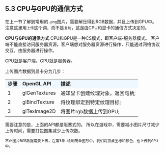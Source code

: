 ﻿## 5.3 CPU与GPU的通信方式
在上一节了解到常用的`.png`图片，需要解压得到RGB数据，并且上传到GPU中。注意这里用`上传`这个词，而不是`复制`，这是由CPU和显卡的通信方式决定的。

<b>CPU与GPU的通信方式</b>
CPU和GPU是一种CS模式，即客户端-服务器模式。
客户端不能直接访问服务器资源，客户端想对服务器资源进行操作，只能通过网络协议交互，由服务器进行操作。

CPU就是客户端，GPU就是服务器。

上传图片数据到显卡分为几步：

<table>
<tr bgcolor="AliceBlue"><td><b>步骤</td><td><b>OpenGL API</td><td><b>描述</td></tr>
<tr><td>1</td><td>glGenTextures</td><td>通知显卡创建纹理对象，返回句柄;</td></tr>
<tr><td>2</td><td>glBindTexture</td><td>将纹理绑定到特定纹理目标;</td></tr>
<tr><td>3</td><td>glTexImage2D</td><td>将图片rgb数据上传到GPU;</td></tr>
</table>

需要注意的是，上面的API都是阻塞式的。
所以在游戏中，需要减小图片尺寸减少上传时间，需要打包图集减少上传次数。

    不止图片RGB数据需要上传，在第3章-绘制简单图形中，我们将顶点坐标和颜色，也上传到GPU中。

